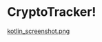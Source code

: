 # CryptoTracker!
[kotlin_screenshot.png](https://github.com/Aleksey-Hugo/CryptoTracker/blob/main/kotlin_screenshot.png)
